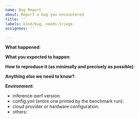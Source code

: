 ```yaml
---
name: Bug Report
about: Report a bug you encountered
title: ''
labels: kind/bug, needs-triage
assignees: ''

---
```


<!-- 
Please use this template while reporting a bug and provide as much info as possible.
-->

**What happened**:

**What you expected to happen**:

**How to reproduce it (as minimally and precisely as possible)**:

**Anything else we need to know?**:

**Environment**:
- inference-perf version:
- config.yml (entire one printed by the benchmark run): 
- cloud provider or hardware configuration:
- others: